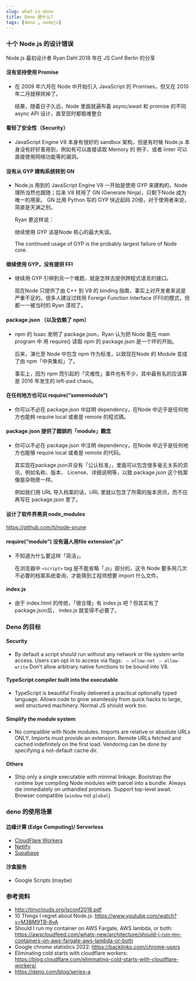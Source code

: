 ```yaml
---
slug: what-is-deno
title: Deno 是什么?
tags: [deno , nodejs]
---
```


### 十个 Node.js 的设计错误

Node.js 最初设计者 Ryan Dahl 2018 年在 JS Conf Berlin 的分享

#### 沒有坚持使用 Promise
- 在 2009 年六月在 Node 中开始引入 JavaScript 的 Promises，但又在 2010年二月就移除掉了。

	结果，随着日子久远，Node 里面就遍布着 async/await 和 promise 的不同 async API 设计，直至现时都极难整合
#### 看轻了安全性（Security）
<!--truncate-->
- JavaScript Engine V8 本身有很好的 sandbox 架构，但是有时候 Node.js 本身没有好好善用到，例如有可以直接读取 Memory 的 例子、或者 linter 可以直接使用网络功能等的漏洞。

#### 没有从 GYP 建构系统转到 GN
- Node.js 用到的 JavaScript Engine V8 一开始是使用 GYP 来建构的，Node 理所当然也跟随；后来 V8 转用了 GN (Generate Ninja)，只剩下Node 成为唯一的用家。 GN 比用 Python 写的 GYP 快近起码 20倍，对于使用者来说，简直是天渊之别。

	Ryan 更这样说：

	继续使用 GYP 该是Node 核心的最大失误。

	The continued usage of GYP is the probably largest failure of Node core.

#### 继续使用 GYP，没有提供 FFI
- 继续用 GYP 引伸到另一个难题，就是怎样去提供跨程式语言的接口。

	现在Node 只提供了由 C++ 到 V8 的 binding 指南，事实上对开发者来说是严重不足的。很多人建议过转用 Foreign Function Interface (FFI)的模式，但都一一被当时的 Ryan 漠视了。

#### package.json （以及依赖了 npm）
- npm 的 Issac 发明了 package.json，Ryan 认为把 Node 能在 main program 中 用 require() 读取 npm 的 package.json 是一个坏的开始。

	后来，演化至 Node 中包含 npm 作为标准，以致现在Node 的 Module 变成了由 npm「中央集权」了。

	事实上，因为 npm 而引起的「灾难性」事件也有不少，其中最有名的应该算是 2016 年发生的 left-pad chaos。

#### 在任何地方也可以 require(“somemodule”)
- 你可以不必在 package.json 中註明 dependency，在Node 中近乎是任何地方也能夠 require local 或者是 remote 的程式碼。

#### package.json 提供了錯誤的「module」觀念
- 你可以不必在 package.json 中注明 dependency，在Node 中近乎是任何地方也能够 require local 或者是 remote 的代码。

	其实现在package.json并没有「公认标准」，里面可以包含很多毫无关系的资讯，例如名称、版本、 License、详细说明等，以致 package.json 这个档案像是杂物房一样。

	例如我们用 URL 导入档案的话，URL 里就以包含了所需的版本资讯，而不应再写在 package.json 里了。

#### 设计了软件界黑洞 node_modules

https://github.com/tj/node-prune

#### require(“module”) 没有逼人用file extension”.js”
- 不知道为什么要这样「简洁」。

	在浏览器中 `<script>` tag 是不能省略「.js」部分的，这令 Node 要多用几次不必要的档案系统查询，才能猜到工程师想要 import 什么文件。

#### index.js
- 由于 index.html 的传统，「很合理」有 index.js 吧？但其实有了 package.json后， index.js 就变得不必要了。

### Deno 的目标

#### Security
- By default a script should run without any network or file system write access.
	Users can opt in to access via flags: ` — allow-net` ` — allow-write`
	Don’t allow arbitrary native functions to be bound into V8.

#### TypeScript compiler built into the executable
- TypeScript is beautiful
	Finally delivered a practical optionally typed language.
	Allows code to grow seamlessly from quick hacks to large, well structured machinery.
	Normal JS should work too.

#### Simplify the module system
- No compatible with Node modules.
	Imports are relative or absolute URLs ONLY.
	Imports must provide an extension.
	Remote URLs fetched and cached indefinitely on the first load.
	Vendoring can be done by specifying a not-default cache dir.

#### Others
- Ship only a single executable with minimal linkage.
	Bootstrap the runtime bye compiling Node modules with parcel into a bundle.
	Always die immediately on unhandled promises.
	Support top-level await.
	Browser compatible (`window` not `global`)

### deno 的使用场景

#### 边缘计算 (Edge Computing)/ Serverless
- [CloudFlare Workers](https://workers.cloudflare.com/)
- [Netlify]([https://netlify.com/](https://www.netlify.com/products/#netlify-edge-functions))
- [Supabase](https://supabase.com/edge-functions)

#### 沙盒服务
- Google Scripts (maybe)

### 参考资料
- http://tinyclouds.org/jsconf2018.pdf
- 10 Things I regret about Node.js: https://www.youtube.com/watch?v=M3BM9TB-8yA
- Should I run my container on AWS Fargate, AWS lambda, or both: https://awscloudfeed.com/whats-new/architecture/should-i-run-my-containers-on-aws-fargate-aws-lambda-or-both
- Google chrome statistics 2022: https://backlinko.com/chrome-users
- Eliminating cold starts with cloudflare workers: https://blog.cloudflare.com/eliminating-cold-starts-with-cloudflare-workers/
- https://deno.com/blog/series-a
